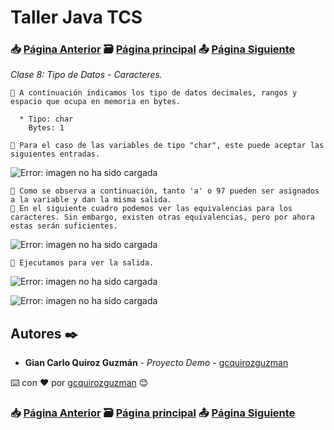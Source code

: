 # Taller Java TCS
### 📥 [Página Anterior](https://github.com/gcquirozguzman/java-tcs-202001/tree/TDDD100001) 🗃️ [Página principal](https://github.com/gcquirozguzman/java-tcs-202001) 📤 [Página Siguiente](https://github.com/gcquirozguzman/java-tcs-202001/tree/TDDB100001)

_Clase 8: Tipo de Datos - Caracteres._

```
📢 A continuación indicamos los tipo de datos decimales, rangos y espacio que ocupa en memoria en bytes.

  * Tipo: char
    Bytes: 1
```

```
📢 Para el caso de las variables de tipo "char", este puede aceptar las siguientes entradas.
```

![Error: imagen no ha sido cargada](https://github.com/gcquirozguzman/java-tcs-202001/master/imagenes/TDDC100001_1.png)

```
📢 Como se observa a continuación, tanto 'a' o 97 pueden ser asignados a la variable y dan la misma salida.
📢 En el siguiente cuadro podemos ver las equivalencias para los caracteres. Sin embargo, existen otras equivalencias, pero por ahora estas serán suficientes.
```

![Error: imagen no ha sido cargada](https://github.com/gcquirozguzman/java-tcs-202001/master/imagenes/TDDC100001_6.png)

```
📢 Ejecutamos para ver la salida.
```

![Error: imagen no ha sido cargada](https://github.com/gcquirozguzman/java-tcs-202001/master/imagenes/TDDC100001_2.png)

![Error: imagen no ha sido cargada](https://github.com/gcquirozguzman/java-tcs-202001/master/imagenes/TDDC100001_3.png)


## Autores ✒️

* **Gian Carlo Quiroz Guzmán** - *Proyecto Demo* - [gcquirozguzman](https://github.com/gcquirozguzman)

⌨️ con ❤️ por [gcquirozguzman](https://github.com/gcquirozguzman) 😊

### 📥 [Página Anterior](https://github.com/gcquirozguzman/java-tcs-202001/tree/TDDD100001) 🗃️ [Página principal](https://github.com/gcquirozguzman/java-tcs-202001) 📤 [Página Siguiente](https://github.com/gcquirozguzman/java-tcs-202001/tree/TDDB100001)
